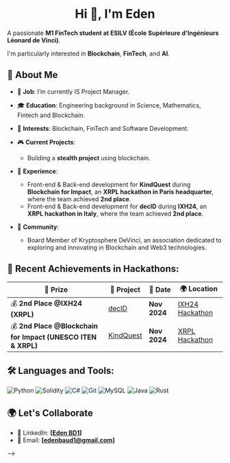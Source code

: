 <h1 align="center">Hi 👋, I'm Eden</h1>

A passionate **M1 FinTech student at ESILV (École Supérieure d'Ingénieurs Léonard de Vinci)**.  

I'm particularly interested in **Blockchain**, **FinTech**, and **AI**.

## 🚀 About Me

- 🔭 **Job**: I’m currently IS Project Manager.
- 🎓 **Education**: Engineering background in Science, Mathematics, Fintech and Blockchain.
- 🏦 **Interests**: Blockchain, FinTech and Software Development.
- 🎮 **Current Projects**:
  - Building a **stealth project** using blockchain.
- 💼 **Experience**:
  - Front-end & Back-end development for **KindQuest** during **Blockchain for Impact**, an **XRPL hackathon in Paris headquarter**, where the team achieved **2nd place**.
  - Front-end & Back-end development for **decID** during **IXH24**, an **XRPL hackathon in Italy**, where the team achieved **2nd place**.
  
- 🤝 **Community**:
  - Board Member of Kryptosphere DeVinci, an association dedicated to exploring and innovating in Blockchain and Web3 technologies.

 ## 🥇 Recent Achievements in Hackathons:

| 🏅 **Prize** | 🚀 **Project** | 📅 **Date** | 🌍 **Location** |
| --- | --- | --- | --- |
| 💰 **2nd Place @IXH24 (XRPL)** | [decID](https://github.com/RomThpt/decID) | **Nov 2024** | [IXH24 Hackathon](https://www.xrpl-commons.org/hackathons/ixh24-italian-xrpl-hackathon-2024) |
| 💰 **2nd Place @Blockchain for Impact (UNESCO ITEN & XRPL)** | [KindQuest](https://github.com/M-Amaury/KindQuest) | **Nov 2024** | [XRPL Hackathon](https://www.xrpl-commons.org/hackathons/blockchain-for-impact-innovating-the-social-economy) |

## 🛠️ Languages and Tools:

![Python](https://img.shields.io/badge/Python-3776AB?style=for-the-badge&logo=python&logoColor=white)
![Solidity](https://img.shields.io/badge/Solidity-363636?style=for-the-badge&logo=solidity&logoColor=white)
![C#](https://img.shields.io/badge/C%23-239120?style=for-the-badge&logo=c-sharp&logoColor=white)
![Git](https://img.shields.io/badge/Git-F05032?style=for-the-badge&logo=git&logoColor=white)
![MySQL](https://img.shields.io/badge/MySQL-4479A1?style=for-the-badge&logo=mysql&logoColor=white)
![Java](https://img.shields.io/badge/Java-ED8B00?style=for-the-badge&logo=java&logoColor=white)
![Rust](https://img.shields.io/badge/Rust-000000?style=for-the-badge&logo=rust&logoColor=white)

## 🌍 Let's Collaborate

- 💼 LinkedIn: **[[Eden BD1](https://www.linkedin.com/in/eden-baud1/)]**
- 📧 Email: **[edenbaud1@gmail.com]**

-->
